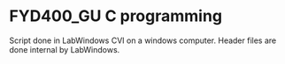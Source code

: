 # FYD400_GU C programming 
Script done in LabWindows CVI on a windows computer. Header files are done internal by LabWindows.
